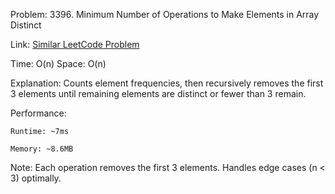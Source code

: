 Problem: 3396. Minimum Number of Operations to Make Elements in Array Distinct

Link: [Similar LeetCode Problem](https://leetcode.com/problems/minimum-number-of-operations-to-make-elements-in-array-distinct)

Time: O(n)
Space: O(n)

Explanation:
Counts element frequencies, then recursively removes the first 3 elements until remaining elements are distinct or fewer than 3 remain.

Performance:

    Runtime: ~7ms

    Memory: ~8.6MB

Note: Each operation removes the first 3 elements. Handles edge cases (n < 3) optimally.
